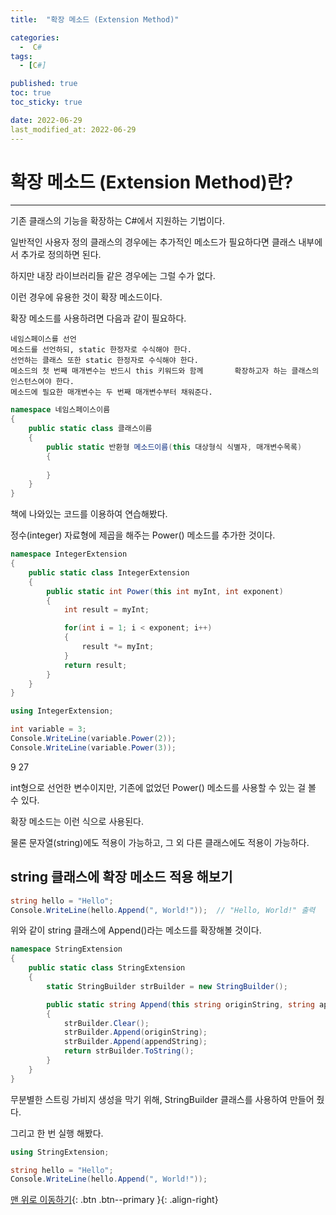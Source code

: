 ```yaml
---
title:  "확장 메소드 (Extension Method)" 

categories:
  -  C#
tags:
  - [C#]

published: true
toc: true
toc_sticky: true

date: 2022-06-29
last_modified_at: 2022-06-29
---
```


# 확장 메소드 (Extension Method)란?

---

기존 클래스의 기능을 확장하는 C#에서 지원하는 기법이다.

일반적인 사용자 정의 클래스의 경우에는 추가적인 메소드가 필요하다면 클래스 내부에서 추가로 정의하면 된다.

하지만 내장 라이브러리들 같은 경우에는 그럴 수가 없다.

이런 경우에 유용한 것이 확장 메소드이다.
 
확장 메소드를 사용하려면 다음과 같이 필요하다.

    네임스페이스를 선언
    메소드를 선언하되, static 한정자로 수식해야 한다.
    선언하는 클래스 또한 static 한정자로 수식해야 한다.
    메소드의 첫 번째 매개변수는 반드시 this 키워드와 함께       확장하고자 하는 클래스의 인스턴스여야 한다.
    메소드에 필요한 매개변수는 두 번째 매개변수부터 채워준다.
```c#
namespace 네임스페이스이름
{
    public static class 클래스이름
    {
        public static 반환형 메소드이름(this 대상형식 식별자, 매개변수목록)
        {
        
        }
    }
}
```
책에 나와있는 코드를 이용하여 연습해봤다.

정수(integer) 자료형에 제곱을 해주는 Power() 메소드를 추가한 것이다.
```c#
namespace IntegerExtension
{
    public static class IntegerExtension
    {
        public static int Power(this int myInt, int exponent)
        {
            int result = myInt;

            for(int i = 1; i < exponent; i++)
            {
                result *= myInt;
            }
            return result;
        }
    }
}

using IntegerExtension;

int variable = 3;
Console.WriteLine(variable.Power(2));
Console.WriteLine(variable.Power(3));
```
9
27

int형으로 선언한 변수이지만, 기존에 없었던 Power() 메소드를 사용할 수 있는 걸 볼 수 있다.

확장 메소드는 이런 식으로 사용된다.

 

물론 문자열(string)에도 적용이 가능하고, 그 외 다른 클래스에도 적용이 가능하다.

## string 클래스에 확장 메소드 적용 해보기
```c#
string hello = "Hello";
Console.WriteLine(hello.Append(", World!"));  // "Hello, World!" 출력
```
위와 같이 string 클래스에 Append()라는 메소드를 확장해볼 것이다.

```c#
namespace StringExtension
{
    public static class StringExtension
    {
        static StringBuilder strBuilder = new StringBuilder();

        public static string Append(this string originString, string appendString)
        {
            strBuilder.Clear();
            strBuilder.Append(originString);
            strBuilder.Append(appendString);
            return strBuilder.ToString();
        }
    }
}
```
무분별한 스트링 가비지 생성을 막기 위해, StringBuilder 클래스를 사용하여 만들어 줬다.

그리고 한 번 실행 해봤다.
```C#
using StringExtension;

string hello = "Hello";
Console.WriteLine(hello.Append(", World!"));
```
[맨 위로 이동하기](#){: .btn .btn--primary }{: .align-right}